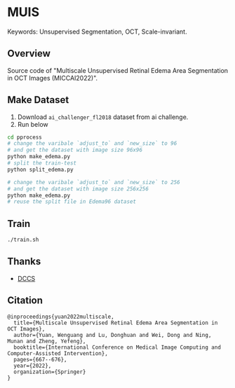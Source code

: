# MUIS

Keywords: Unsupervised Segmentation, OCT, Scale-invariant.

## Overview

Source code of "Multiscale Unsupervised Retinal Edema Area Segmentation in OCT Images (MICCAI2022)".

## Make Dataset 

1. Download `ai_challenger_fl2018` dataset from ai challenge.
2. Run below 
```bash
cd pprocess
# change the varibale `adjust_to` and `new_size` to 96
# and get the dataset with image size 96x96
python make_edema.py  
# split the train-test
python split_edema.py

# change the varibale `adjust_to` and `new_size` to 256
# and get the dataset with image size 256x256
python make_edema.py  
# reuse the split file in Edema96 dataset
```

## Train

```bash
./train.sh
```

## Thanks

- [DCCS](https://github.com/sKamiJ/DCCS)

## Citation 

```
@inproceedings{yuan2022multiscale,
  title={Multiscale Unsupervised Retinal Edema Area Segmentation in OCT Images},
  author={Yuan, Wenguang and Lu, Donghuan and Wei, Dong and Ning, Munan and Zheng, Yefeng},
  booktitle={International Conference on Medical Image Computing and Computer-Assisted Intervention},
  pages={667--676},
  year={2022},
  organization={Springer}
}
```
